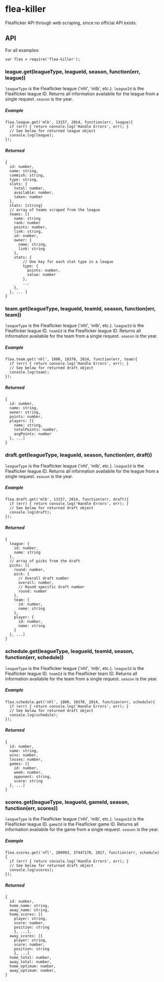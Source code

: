 # flea-killer

Fleaflicker API through web scraping, since no official API exists.

## API

For all examples:
```
var flea = require('flea-killer');
```

### league.get(leagueType, leagueId, season, function(err, league))

```leagueType``` is the Fleaflicker league ('nhl', 'mlb', etc.).
```leagueId``` is the Fleaflicker league ID. Returns
all information availabile for the league from a single request.
```season``` is the year.

##### Example

```
flea.league.get('mlb', 13157, 2014, function(err, league){
  if (err) { return console.log('Handle Errors', err); }
  // See below for returned league object
  console.log(league);
});
```

##### Returned
```
{
  id: number,
  name: string,
  commish: string,
  type: string,
  slots: {
    total: number,
    available: number,
    taken: number
  },
  stats: [string]
  // array of teams scraped from the league
  teams: [{
    name: string
    rank: number
    points: number,
    link: string,
    id: number,
    owner: {
      name: string,
      link: string
    },
    stats: {
        // One key for each stat type in a league
        type: {
          points: number,
          value: number
        },
        ...
    },
  }, ... ]
}
```
### team.get(leagueType, leagueId, teamId, season, function(err, team))

```leagueType``` is the Fleaflicker league ('nhl', 'mlb', etc.).
```leagueId``` is the Fleaflicker league ID.
```teamId``` is the Fleaflicker league ID. Returns
all information availabile for the team from a single request.
```season``` is the year.


##### Example

```
flea.team.get('nhl', 1800, 10370, 2014, function(err, team){
  if (err) { return console.log('Handle Errors', err); }
  // See below for returned draft object
  console.log(team);
});
```

##### Returned

```
{
  id: number,
  name: string,
  owner: string,
  points: number,
  players: [{
    name: string,
    totalPoints: number,
    avgPoints: number
  }, ...]
}
```

### draft.get(leagueType, leagueId, season, function(err, draft))

```leagueType``` is the Fleaflicker league ('nhl', 'mlb', etc.).
```leagueId``` is the Fleaflicker league ID. Returns
all information availabile for the league from a single request.
```season``` is the year.

##### Example

```
flea.draft.get('mlb', 13157, 2014, function(err, draft){
  if (err) { return console.log('Handle Errors', err); }
  // See below for returned draft object
  console.log(draft);
});
```

##### Returned

```
{
  league: {
    id: number,
    name: string
  },
  // array of picks from the draft
  picks: [{
    round: number,
    pick: {
      // Overall draft number
      overall: number,
      // Round specific draft number
      round: number
    },
    team: {
      id: number,
      name: string
    },
    player: {
      id: number,
      name: string
    }
  }, ...]
}
```

### schedule.get(leagueType, leagueId, teamId, season, function(err, schedule))

```leagueType``` is the Fleaflicker league ('nhl', 'mlb', etc.).
```leagueId``` is the Fleaflicker league ID.
```teamId``` is the Fleaflicker team ID. Returns all information availabile for the team from a single request.
```season``` is the year.


##### Example

```
flea.schedule.get('nhl', 1800, 10370, 2014, function(err, schedule){
  if (err) { return console.log('Handle Errors', err); }
  // See below for returned draft object
  console.log(schedule);
});
```

##### Returned

```
{
  id: number,
  name: string,
  wins: number,
  losses: number,
  games: [{
    id: number,
    week: number,
    opponent: string,
    score: string
  }, ...]
}
```

### scores.get(leagueType, leagueId, gameId, season, function(err, scores))

```leagueType``` is the Fleaflicker league ('nhl', 'mlb', etc.).
```leagueId``` is the Fleaflicker league ID.
```gameId``` is the Fleaflicker game ID. Returns all information availabile for the game from a single request.
```season``` is the year.


##### Example

```
flea.scores.get('nfl', 200993, 37447178, 2017, function(err, schedule){
  if (err) { return console.log('Handle Errors', err); }
  // See below for returned draft object
  console.log(scores);
});
```

##### Returned

```
{
  id: number,
  home_name: string,  
  away_name: string,
  home_scores: [{
    player: string,
    score: number,
    position: string
    }, ...],
  away_scores: [{
    player: string,
    score: number,
    position: string
    }, ...]
  home_total: number,
  away_total: number,
  home_optimum: number,
  away_optimum: number,
}
```
